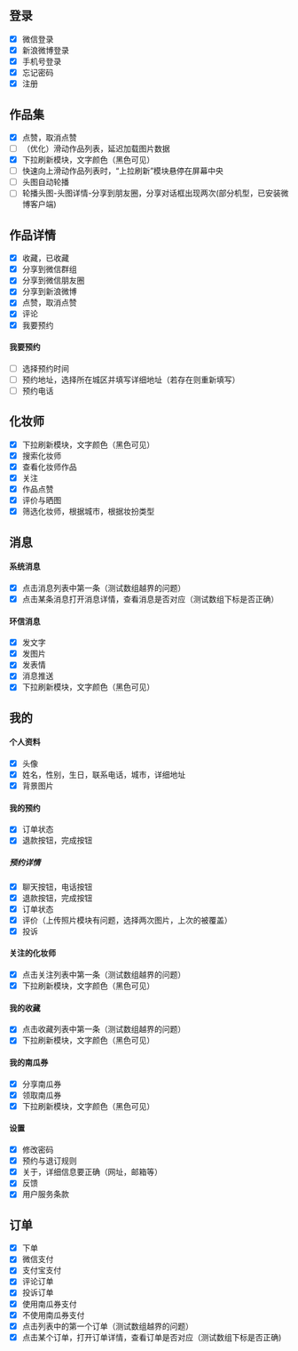 ## 登录
- [x] 微信登录
- [x] 新浪微博登录
- [x] 手机号登录
- [x] 忘记密码
- [x] 注册

## 作品集
- [x] 点赞，取消点赞
- [ ] （优化）滑动作品列表，延迟加载图片数据
- [x] 下拉刷新模块，文字颜色（黑色可见）
- [ ] 快速向上滑动作品列表时，“上拉刷新”模块悬停在屏幕中央
- [ ] 头图自动轮播
- [ ] 轮播头图-头图详情-分享到朋友圈，分享对话框出现两次(部分机型，已安装微博客户端)

## 作品详情
- [x] 收藏，已收藏
- [x] 分享到微信群组
- [x] 分享到微信朋友圈
- [x] 分享到新浪微博
- [x] 点赞，取消点赞
- [x] 评论
- [x] 我要预约

#### 我要预约
- [ ] 选择预约时间
- [ ] 预约地址，选择所在城区并填写详细地址（若存在则重新填写）
- [ ] 预约电话

## 化妆师
- [x] 下拉刷新模块，文字颜色（黑色可见）
- [x] 搜索化妆师
- [x] 查看化妆师作品
- [x] 关注
- [x] 作品点赞
- [x] 评价与晒图
- [x] 筛选化妆师，根据城市，根据妆扮类型

## 消息
#### 系统消息
- [x] 点击消息列表中第一条（测试数组越界的问题）
- [x] 点击某条消息打开消息详情，查看消息是否对应（测试数组下标是否正确）

#### 环信消息
- [x] 发文字
- [x] 发图片
- [x] 发表情
- [x] 消息推送
- [x] 下拉刷新模块，文字颜色（黑色可见）

## 我的
#### 个人资料
- [x] 头像
- [x] 姓名，性别，生日，联系电话，城市，详细地址
- [x] 背景图片

#### 我的预约
- [x] 订单状态
- [x] 退款按钮，完成按钮

##### 预约详情
- [x] 聊天按钮，电话按钮
- [x] 退款按钮，完成按钮
- [x] 订单状态
- [x] 评价（上传照片模块有问题，选择两次图片，上次的被覆盖）
- [x] 投诉

#### 关注的化妆师
- [x] 点击关注列表中第一条（测试数组越界的问题）
- [x] 下拉刷新模块，文字颜色（黑色可见）

#### 我的收藏
- [x] 点击收藏列表中第一条（测试数组越界的问题）
- [x] 下拉刷新模块，文字颜色（黑色可见）

#### 我的南瓜券
- [x] 分享南瓜券
- [x] 领取南瓜券
- [x] 下拉刷新模块，文字颜色（黑色可见）

#### 设置
- [x] 修改密码
- [x] 预约与退订规则
- [x] 关于，详细信息要正确（网址，邮箱等）
- [x] 反馈
- [x] 用户服务条款

## 订单
- [x] 下单
- [x] 微信支付
- [x] 支付宝支付
- [x] 评论订单
- [x] 投诉订单
- [x] 使用南瓜券支付
- [x] 不使用南瓜券支付
- [x] 点击列表中的第一个订单（测试数组越界的问题）
- [x] 点击某个订单，打开订单详情，查看订单是否对应（测试数组下标是否正确)
